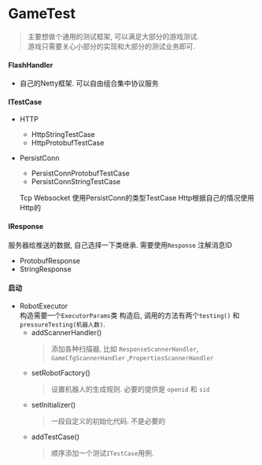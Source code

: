 # GameTest

> 主要想做个通用的测试框架, 可以满足大部分的游戏测试.<br />
> 游戏只需要关心小部分的实现和大部分的测试业务即可.

#### FlashHandler
* 自己的Netty框架. 可以自由组合集中协议服务

#### ITestCase
* HTTP
	* HttpStringTestCase
	* HttpProtobufTestCase
* PersistConn
	* PersistConnProtobufTestCase
	* PersistConnStringTestCase


	Tcp Websocket 使用PersistConn的类型TestCase
	Http根据自己的情况使用Http的

#### IResponse
服务器给推送的数据, 自己选择一下类继承. 需要使用`Response` 注解消息ID
* ProtobufResponse
* StringResponse

#### 启动
* RobotExecutor<br/>
构造需要一个`ExecutorParams`类 构造后, 调用的方法有两个`testing()` 和 `pressureTesting(机器人数)`. 
	* addScannerHandler()
		> 添加各种扫描器, 比如 `ResponseScannerHandler`, `GameCfgScannerHandler` ,`PropertiesScannerHandler`
	* setRobotFactory()
		> 设置机器人的生成规则. 必要的提供是 `openid` 和 `sid`
	* setInitializer()
		> 一段自定义的初始化代码. 不是必要的
	*  addTestCase()
		> 顺序添加一个测试`ITestCase`用例.


    
